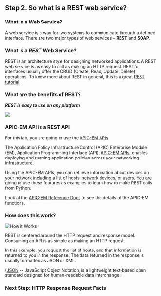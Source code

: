 ## Step 2. So what is a REST web service?

### What is a Web Service?

A web service is a way for two systems to communicate through a defined interface.
There are two major types of web services – **REST** and **SOAP**.

### What is a *REST* Web Service?

REST is an architecture style for designing networked applications.
A REST web service is as easy to call as making an HTTP request.
RESTful interfaces usually offer the CRUD (Create, Read, Update, Delete) operations.
To know more about REST in general, this is a great <a href="https://en.m.wikipedia.org/wiki/Representational_state_transfer" target="_blank">REST tutorial</a>.


### What are the benefits of REST?

***REST is easy to use on any platform***

![](/posts/files/coding-101-rest-basics-ga/assets/images/RESTisGreat.jpg)

### APIC-EM API is a REST API

For this lab, you are going to use the <a href="https://developer.cisco.com/site/apic-em/" target="_blank">APIC-EM APIs</a>.

The Application Policy Infrastructure Control (APIC) Enterprise Module (EM), Application Programming Interface (API), <a href="https://developer.cisco.com/site/apic-em/" target="_blank">APIC-EM APIs</a>, enables deploying and running application policies across your networking infrastructure.

Using the APIC-EM APIs, you can retrieve information about devices on your network including a list of hosts, network devices, or users. You are going to use these features as examples to learn how to make REST calls from Python.

Look at the <a href="http://devnetapic.cisco.com/" target="_blank">APIC-EM Reference Docs</a> to see the details of the APIC-EM functions.


### How does this work?

![](/posts/files/coding-101-rest-basics-ga/assets/images/howitworks.jpg "How it Works")

REST is centered around the HTTP request and response model. Consuming an API is as simple as making an HTTP request.

In this example, you request the list of hosts, and that information is returned to you in the response. The data returned in the response is usually formatted as JSON or XML.

(<a href="http://www.json.org/" target="_blank">JSON</a> -- JavaScript Object Notation, is a lightweight text-based open standard designed for human-readable data interchange.)

### Next Step: HTTP Response Request Facts
